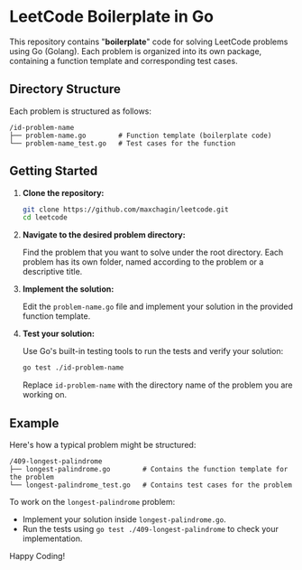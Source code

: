 # LeetCode Boilerplate in Go

This repository contains "**boilerplate**" code for solving LeetCode problems using Go (Golang). Each problem is organized into its own package, containing a function template and corresponding test cases.

## Directory Structure

Each problem is structured as follows:
```
/id-problem-name
├── problem-name.go        # Function template (boilerplate code)
└── problem-name_test.go   # Test cases for the function
```

## Getting Started

1. **Clone the repository:**

    ```bash
    git clone https://github.com/maxchagin/leetcode.git
    cd leetcode
    ```

2. **Navigate to the desired problem directory:**

    Find the problem that you want to solve under the root directory. Each problem has its own folder, named according to the problem or a descriptive title.

3. **Implement the solution:**

    Edit the `problem-name.go` file and implement your solution in the provided function template.

4. **Test your solution:**

    Use Go's built-in testing tools to run the tests and verify your solution:

    ```bash
    go test ./id-problem-name
    ```

    Replace `id-problem-name` with the directory name of the problem you are working on.

## Example

Here's how a typical problem might be structured:

```
/409-longest-palindrome
├── longest-palindrome.go        # Contains the function template for the problem
└── longest-palindrome_test.go   # Contains test cases for the problem
```

To work on the `longest-palindrome` problem:

- Implement your solution inside `longest-palindrome.go`.
- Run the tests using `go test ./409-longest-palindrome` to check your implementation.


Happy Coding!